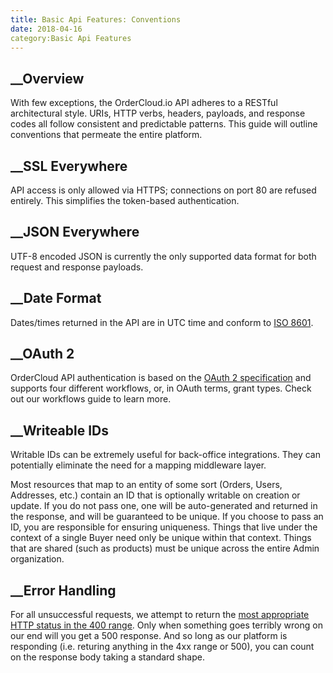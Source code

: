 ```yaml
---
title: Basic Api Features: Conventions
date: 2018-04-16
category:Basic Api Features
---
```







## __Overview





With few exceptions, the OrderCloud.io API adheres to a RESTful architectural
style. URIs, HTTP verbs, headers, payloads, and response codes all follow
consistent and predictable patterns. This guide will outline conventions that
permeate the entire platform.









##  __SSL Everywhere





API access is only allowed via HTTPS; connections on port 80 are refused
entirely. This simplifies the token-based authentication.









##  __JSON Everywhere





UTF-8 encoded JSON is currently the only supported data format for both
request and response payloads.









##  __Date Format





Dates/times returned in the API are in UTC time and conform to [ISO
8601](http://en.wikipedia.org/wiki/ISO_8601).









##  __OAuth 2





OrderCloud API authentication is based on the [OAuth 2
specification](http://tools.ietf.org/html/rfc6749) and supports four different
workflows, or, in OAuth terms, grant types. Check out our workflows guide to
learn more.









##  __Writeable IDs





Writable IDs can be extremely useful for back-office integrations. They can
potentially eliminate the need for a mapping middleware layer.





Most resources that map to an entity of some sort (Orders, Users, Addresses,
etc.) contain an ID that is optionally writable on creation or update. If you
do not pass one, one will be auto-generated and returned in the response, and
will be guaranteed to be unique. If you choose to pass an ID, you are
responsible for ensuring uniqueness. Things that live under the context of a
single Buyer need only be unique within that context. Things that are shared
(such as products) must be unique across the entire Admin organization.









##  __Error Handling





For all unsuccessful requests, we attempt to return the [most appropriate HTTP
status in the 400
range](http://en.wikipedia.org/wiki/List_of_HTTP_status_codes#4xx_Client_Error).
Only when something goes terribly wrong on our end will you get a 500
response. And so long as our platform is responding (i.e. returing anything in
the 4xx range or 500), you can count on the response body taking a standard
shape.





